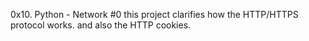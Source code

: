 0x10. Python - Network #0
this project clarifies how the HTTP/HTTPS protocol works. and also the HTTP cookies.
